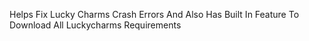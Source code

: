 Helps Fix Lucky Charms Crash Errors And Also Has Built In Feature To Download All Luckycharms Requirements
